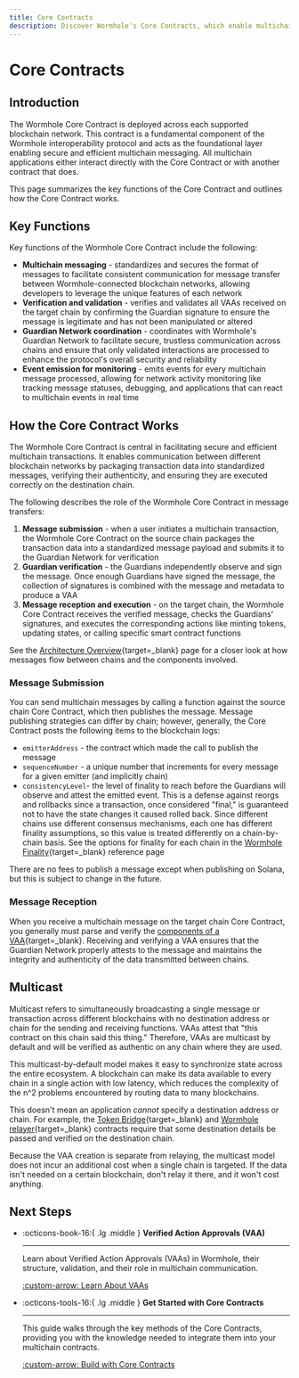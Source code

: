 ```yaml
---
title: Core Contracts
description: Discover Wormhole's Core Contracts, which enable multichain communication with message sending, receiving, and multicast features for efficient synchronization.
---
```


# Core Contracts

## Introduction

The Wormhole Core Contract is deployed across each supported blockchain network. This contract is a fundamental component of the Wormhole interoperability protocol and acts as the foundational layer enabling secure and efficient multichain messaging. All multichain applications either interact directly with the Core Contract or with another contract that does.

This page summarizes the key functions of the Core Contract and outlines how the Core Contract works.

## Key Functions 

Key functions of the Wormhole Core Contract include the following:

- **Multichain messaging** - standardizes and secures the format of messages to facilitate consistent communication for message transfer between Wormhole-connected blockchain networks, allowing developers to leverage the unique features of each network
- **Verification and validation** - verifies and validates all VAAs received on the target chain by confirming the Guardian signature to ensure the message is legitimate and has not been manipulated or altered
- **Guardian Network coordination** - coordinates with Wormhole's Guardian Network to facilitate secure, trustless communication across chains and ensure that only validated interactions are processed to enhance the protocol's overall security and reliability
- **Event emission for monitoring**  - emits events for every multichain message processed, allowing for network activity monitoring like tracking message statuses, debugging, and applications that can react to multichain events in real time

## How the Core Contract Works

The Wormhole Core Contract is central in facilitating secure and efficient multichain transactions. It enables communication between different blockchain networks by packaging transaction data into standardized messages, verifying their authenticity, and ensuring they are executed correctly on the destination chain.

The following describes the role of the Wormhole Core Contract in message transfers:

1. **Message submission** - when a user initiates a multichain transaction, the Wormhole Core Contract on the source chain packages the transaction data into a standardized message payload and submits it to the Guardian Network for verification
2. **Guardian verification** - the Guardians independently observe and sign the message. Once enough Guardians have signed the message, the collection of signatures is combined with the message and metadata to produce a VAA
3. **Message reception and execution** - on the target chain, the Wormhole Core Contract receives the verified message, checks the Guardians' signatures, and executes the corresponding actions like minting tokens, updating states, or calling specific smart contract functions

See the [Architecture Overview](/docs/learn/infrastructure/architecture/){target=\_blank} page for a closer look at how messages flow between chains and the components involved.

### Message Submission

You can send multichain messages by calling a function against the source chain Core Contract, which then publishes the message. Message publishing strategies can differ by chain; however, generally, the Core Contract posts the following items to the blockchain logs:

- `emitterAddress` - the contract which made the call to publish the message
- `sequenceNumber` - a unique number that increments for every message for a given emitter (and implicitly chain)
- `consistencyLevel`- the level of finality to reach before the Guardians will observe and attest the emitted event. This is a defense against reorgs and rollbacks since a transaction, once considered "final,"  is guaranteed not to have the state changes it caused rolled back. Since different chains use different consensus mechanisms, each one has different finality assumptions, so this value is treated differently on a chain-by-chain basis. See the options for finality for each chain in the [Wormhole Finality](/docs/build/reference/consistency-levels/){target=\_blank} reference page

There are no fees to publish a message except when publishing on Solana, but this is subject to change in the future.

### Message Reception

When you receive a multichain message on the target chain Core Contract, you generally must parse and verify the [components of a VAA](/docs/learn/infrastructure/vaas#vaa-format){target=\_blank}. Receiving and verifying a VAA ensures that the Guardian Network properly attests to the message and maintains the integrity and authenticity of the data transmitted between chains.

## Multicast

Multicast refers to simultaneously broadcasting a single message or transaction across different blockchains with no destination address or chain for the sending and receiving functions. VAAs attest that "this contract on this chain said this thing." Therefore, VAAs are multicast by default and will be verified as authentic on any chain where they are used.

This multicast-by-default model makes it easy to synchronize state across the entire ecosystem. A blockchain can make its data available to every chain in a single action with low latency, which reduces the complexity of the n^2 problems encountered by routing data to many blockchains.

This doesn't mean an application _cannot_ specify a destination address or chain. For example, the [Token Bridge](/docs/learn/transfers/token-bridge/){target=\_blank} and [Wormhole relayer](/docs/learn/infrastructure/relayer/){target=\_blank} contracts require that some destination details be passed and verified on the destination chain.

Because the VAA creation is separate from relaying, the multicast model does not incur an additional cost when a single chain is targeted. If the data isn't needed on a certain blockchain, don't relay it there, and it won't cost anything.

## Next Steps

<div class="grid cards" markdown>

-   :octicons-book-16:{ .lg .middle } **Verified Action Approvals (VAA)**

    ---

    Learn about Verified Action Approvals (VAAs) in Wormhole, their structure, validation, and their role in multichain communication.

    [:custom-arrow: Learn About VAAs](/docs/learn/infrastructure/vaas/)

- :octicons-tools-16:{ .lg .middle } **Get Started with Core Contracts**

    ---

    This guide walks through the key methods of the Core Contracts, providing you with the knowledge needed to integrate them into your multichain contracts.

    [:custom-arrow: Build with Core Contracts](/docs/build/core-messaging/core-contracts/)

</div>
